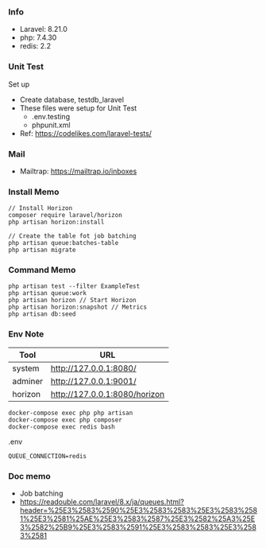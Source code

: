 ### Info
- Laravel: 8.21.0
- php: 7.4.30
- redis: 2.2

### Unit Test
Set up
- Create database, testdb_laravel
- These files were setup for Unit Test
  - .env.testing
  - phpunit.xml
- Ref: https://codelikes.com/laravel-tests/

### Mail
- Mailtrap: https://mailtrap.io/inboxes

### Install Memo
```
// Install Horizon
composer require laravel/horizon
php artisan horizon:install

// Create the table fot job batching
php artisan queue:batches-table
php artisan migrate
```

### Command Memo
```
php artisan test --filter ExampleTest
php artisan queue:work
php artisan horizon // Start Horizon
php artisan horizon:snapshot // Metrics
php artisan db:seed
```

### Env Note
| Tool    | URL                    |
| ------- | ---------------------- |
| system  | http://127.0.0.1:8080/ |
| adminer | http://127.0.0.1:9001/ |
| horizon | http://127.0.0.1:8080/horizon |

```
docker-compose exec php php artisan
docker-compose exec php composer
docker-compose exec redis bash
```

.env
```
QUEUE_CONNECTION=redis

```

### Doc memo
- Job batching
- https://readouble.com/laravel/8.x/ja/queues.html?header=%25E3%2583%2590%25E3%2583%2583%25E3%2583%2581%25E3%2581%25AE%25E3%2583%2587%25E3%2582%25A3%25E3%2582%25B9%25E3%2583%2591%25E3%2583%2583%25E3%2583%2581